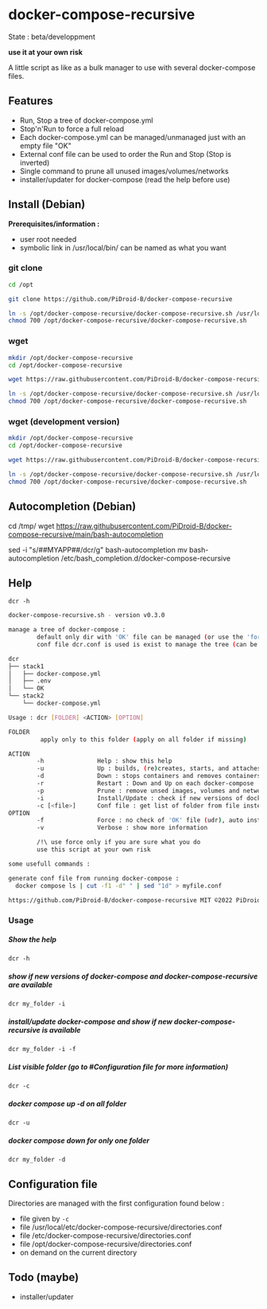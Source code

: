 # docker-compose-recursive

State : beta/developpment

**use it at your own risk**

A little script as like as a bulk manager to use with several docker-compose files.

## Features

- Run, Stop a tree of docker-compose.yml
- Stop'n'Run to force a full reload
- Each docker-compose.yml can be managed/unmanaged just with an empty file "OK"
- External conf file can be used to order the Run and Stop (Stop is inverted)
- Single command to prune all unused images/volumes/networks
- installer/updater for docker-compose (read the help before use)


## Install (Debian)

**Prerequisites/information :**
- user root needed
- symbolic link in /usr/local/bin/ can be named as what you want

### git clone
```bash
cd /opt

git clone https://github.com/PiDroid-B/docker-compose-recursive

ln -s /opt/docker-compose-recursive/docker-compose-recursive.sh /usr/local/bin/dcr
chmod 700 /opt/docker-compose-recursive/docker-compose-recursive.sh
```

### wget
```bash
mkdir /opt/docker-compose-recursive
cd /opt/docker-compose-recursive

wget https://raw.githubusercontent.com/PiDroid-B/docker-compose-recursive/main/docker-compose-recursive.sh

ln -s /opt/docker-compose-recursive/docker-compose-recursive.sh /usr/local/bin/dcr
chmod 700 /opt/docker-compose-recursive/docker-compose-recursive.sh
```

### wget (development version)
```bash
mkdir /opt/docker-compose-recursive
cd /opt/docker-compose-recursive

wget https://raw.githubusercontent.com/PiDroid-B/docker-compose-recursive/dev/docker-compose-recursive.sh

ln -s /opt/docker-compose-recursive/docker-compose-recursive.sh /usr/local/bin/dcr
chmod 700 /opt/docker-compose-recursive/docker-compose-recursive.sh
```

## Autocompletion (Debian)

cd /tmp/
wget https://raw.githubusercontent.com/PiDroid-B/docker-compose-recursive/main/bash-autocompletion

sed -i "s/##MYAPP##/dcr/g" bash-autocompletion
mv bash-autocompletion /etc/bash_completion.d/docker-compose-recursive

## Help

`dcr -h`
```bash
docker-compose-recursive.sh - version v0.3.0

manage a tree of docker-compose :
        default only dir with 'OK' file can be managed (or use the 'force' option)
        conf file dcr.conf is used is exist to manage the tree (can be define too by -c)

dcr
├── stack1
│   ├── docker-compose.yml
│   ├── .env
│   └── OK
└── stack2
    └── docker-compose.yml

Usage : dcr [FOLDER] <ACTION> [OPTION]

FOLDER
         apply only to this folder (apply on all folder if missing)

ACTION
        -h               Help : show this help
        -u               Up : builds, (re)creates, starts, and attaches to containers for each docker-compose
        -d               Down : stops containers and removes containers, networks, volumes, and images created by up
        -r               Restart : Down and Up on each docker-compose
        -p               Prune : remove unsed images, volumes and networks
        -i               Install/Update : check if new versions of docker-compose and dcr exist (autoupdate for docker-compose if force)
        -c [<file>]      Conf file : get list of folder from file instead of generate it, return list when file is missing
OPTION
        -f               Force : no check of 'OK' file (udr), auto install/upgrade (i)
        -v               Verbose : show more information

        /!\ use force only if you are sure what you do
        use this script at your own risk

some usefull commands :

generate conf file from running docker-compose :
  docker compose ls | cut -f1 -d" " | sed "1d" > myfile.conf

https://github.com/PiDroid-B/docker-compose-recursive MIT ©2022 PiDroid-B 
```
### Usage

##### Show the help
`dcr -h`

##### show if new versions of docker-compose and docker-compose-recursive are available
`dcr my_folder -i`

##### install/update docker-compose and show if new docker-compose-recursive is available
`dcr my_folder -i -f`

##### List visible folder (go to #Configuration file for more information)
`dcr -c`

##### docker compose up -d on all folder
`dcr -u`

##### docker compose down for only one folder
`dcr my_folder -d`




## Configuration file

Directories are managed with the first configuration found below :
- file given by `-c`
- file /usr/local/etc/docker-compose-recursive/directories.conf
- file /etc/docker-compose-recursive/directories.conf
- file /opt/docker-compose-recursive/directories.conf
- on demand on the current directory



## Todo (maybe)

- installer/updater
